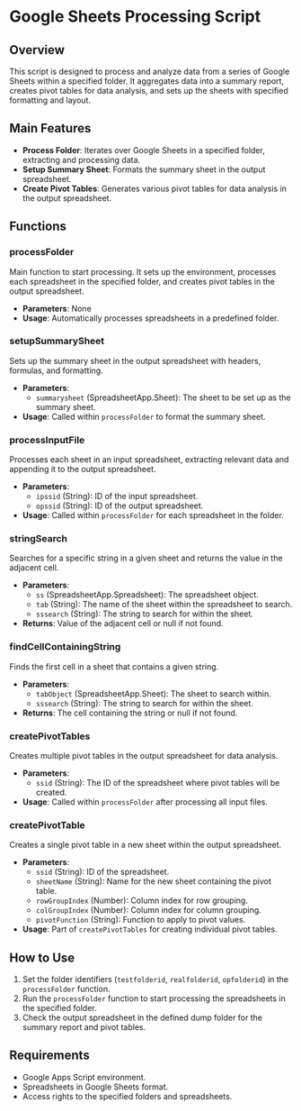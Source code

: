 # Google Sheets Processing Script

## Overview
This script is designed to process and analyze data from a series of Google Sheets within a specified folder. It aggregates data into a summary report, creates pivot tables for data analysis, and sets up the sheets with specified formatting and layout.

## Main Features
- **Process Folder**: Iterates over Google Sheets in a specified folder, extracting and processing data.
- **Setup Summary Sheet**: Formats the summary sheet in the output spreadsheet.
- **Create Pivot Tables**: Generates various pivot tables for data analysis in the output spreadsheet.

## Functions

### processFolder
Main function to start processing. It sets up the environment, processes each spreadsheet in the specified folder, and creates pivot tables in the output spreadsheet.

- **Parameters**: None
- **Usage**: Automatically processes spreadsheets in a predefined folder.

### setupSummarySheet
Sets up the summary sheet in the output spreadsheet with headers, formulas, and formatting.

- **Parameters**:
  - `summarysheet` (SpreadsheetApp.Sheet): The sheet to be set up as the summary sheet.
- **Usage**: Called within `processFolder` to format the summary sheet.

### processInputFile
Processes each sheet in an input spreadsheet, extracting relevant data and appending it to the output spreadsheet.

- **Parameters**:
  - `ipssid` (String): ID of the input spreadsheet.
  - `opssid` (String): ID of the output spreadsheet.
- **Usage**: Called within `processFolder` for each spreadsheet in the folder.

### stringSearch
Searches for a specific string in a given sheet and returns the value in the adjacent cell.

- **Parameters**:
  - `ss` (SpreadsheetApp.Spreadsheet): The spreadsheet object.
  - `tab` (String): The name of the sheet within the spreadsheet to search.
  - `sssearch` (String): The string to search for within the sheet.
- **Returns**: Value of the adjacent cell or null if not found.

### findCellContainingString
Finds the first cell in a sheet that contains a given string.

- **Parameters**:
  - `tabObject` (SpreadsheetApp.Sheet): The sheet to search within.
  - `sssearch` (String): The string to search for within the sheet.
- **Returns**: The cell containing the string or null if not found.

### createPivotTables
Creates multiple pivot tables in the output spreadsheet for data analysis.

- **Parameters**:
  - `ssid` (String): The ID of the spreadsheet where pivot tables will be created.
- **Usage**: Called within `processFolder` after processing all input files.

### createPivotTable
Creates a single pivot table in a new sheet within the output spreadsheet.

- **Parameters**:
  - `ssid` (String): ID of the spreadsheet.
  - `sheetName` (String): Name for the new sheet containing the pivot table.
  - `rowGroupIndex` (Number): Column index for row grouping.
  - `colGroupIndex` (Number): Column index for column grouping.
  - `pivotFunction` (String): Function to apply to pivot values.
- **Usage**: Part of `createPivotTables` for creating individual pivot tables.

## How to Use
1. Set the folder identifiers (`testfolderid`, `realfolderid`, `opfolderid`) in the `processFolder` function.
2. Run the `processFolder` function to start processing the spreadsheets in the specified folder.
3. Check the output spreadsheet in the defined dump folder for the summary report and pivot tables.

## Requirements
- Google Apps Script environment.
- Spreadsheets in Google Sheets format.
- Access rights to the specified folders and spreadsheets.


